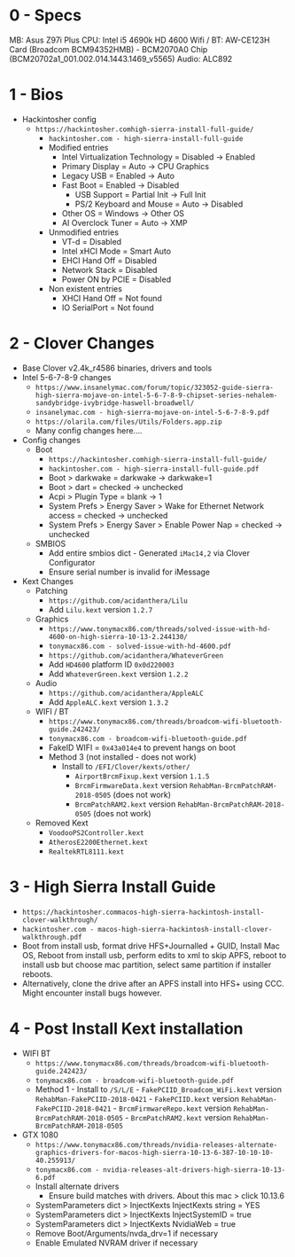 # 0 - Specs
MB: Asus Z97i Plus
CPU: Intel i5 4690k HD 4600
Wifi / BT: AW-CE123H Card (Broadcom BCM94352HMB) - BCM2070A0 Chip (BCM20702a1_001.002.014.1443.1469_v5565)
Audio: ALC892

# 1 - Bios
- Hackintosher config
  - `https://hackintosher.comhigh-sierra-install-full-guide/`
	- `hackintosher.com - high-sierra-install-full-guide`
	- Modified entries
		- Intel Virtualization Technology = Disabled -> Enabled
		- Primary Display = Auto -> CPU Graphics
		- Legacy USB = Enabled -> Auto
		- Fast Boot = Enabled -> Disabled
			- USB Support = Partial Init -> Full Init
			- PS/2 Keyboard and Mouse = Auto -> Disabled
		- Other OS = Windows -> Other OS
		- AI Overclock Tuner = Auto -> XMP
	- Unmodified entries
		- VT-d = Disabled
		- Intel xHCI Mode = Smart Auto
		- EHCI Hand Off = Disabled
		- Network Stack = Disabled
		- Power ON by PCIE = Disabled
	- Non existent entries
		- XHCI Hand Off = Not found
		- IO SerialPort = Not found

# 2 - Clover Changes
- Base Clover v2.4k_r4586 binaries, drivers and tools
- Intel 5-6-7-8-9 changes
	- `https://www.insanelymac.com/forum/topic/323052-guide-sierra-high-sierra-mojave-on-intel-5-6-7-8-9-chipset-series-nehalem-sandybridge-ivybridge-haswell-broadwell/`
	- `insanelymac.com - high-sierra-mojave-on-intel-5-6-7-8-9.pdf`
	- `https://olarila.com/files/Utils/Folders.app.zip`
	- Many config changes here....
- Config changes
	- Boot
		- `https://hackintosher.comhigh-sierra-install-full-guide/`
		- `hackintosher.com - high-sierra-install-full-guide.pdf`
		- Boot > darkwake = darkwake -> darkwake=1
		- Boot > dart = checked -> unchecked
		- Acpi > Plugin Type = blank -> 1
		- System Prefs > Energy Saver > Wake for Ethernet Network access = checked -> unchecked
		- System Prefs > Energy Saver > Enable Power Nap = checked -> unchecked
	- SMBIOS
		- Add entire smbios dict - Generated `iMac14,2` via Clover Configurator
		- Ensure serial number is invalid for iMessage
- Kext Changes
	- Patching
		- `https://github.com/acidanthera/Lilu`
		- Add `Lilu.kext` version `1.2.7`
	- Graphics
		- `https://www.tonymacx86.com/threads/solved-issue-with-hd-4600-on-high-sierra-10-13-2.244130/`
		- `tonymacx86.com - solved-issue-with-hd-4600.pdf`
		- `https://github.com/acidanthera/WhateverGreen`
		- Add `HD4600` platform ID `0x0d220003`
		- Add `WhateverGreen.kext` version `1.2.2`
	- Audio
		- `https://github.com/acidanthera/AppleALC`
		- Add `AppleALC.kext` version `1.3.2`
	- WIFI / BT
		- `https://www.tonymacx86.com/threads/broadcom-wifi-bluetooth-guide.242423/`
		- `tonymacx86.com - broadcom-wifi-bluetooth-guide.pdf`
		- FakeID WIFI = `0x43a014e4` to prevent hangs on boot
		- Method 3 (not installed - does not work)
			- Install to `/EFI/Clover/kexts/other/`
				- `AirportBrcmFixup.kext` version `1.1.5`
				- `BrcmFirmwareData.kext` version `RehabMan-BrcmPatchRAM-2018-0505` (does not work)
				- `BrcmPatchRAM2.kext` version `RehabMan-BrcmPatchRAM-2018-0505` (does not work)
	- Removed Kext
		- `VoodooPS2Controller.kext`
		- `AtherosE2200Ethernet.kext`
		- `RealtekRTL8111.kext`

# 3 - High Sierra Install Guide
- `https://hackintosher.commacos-high-sierra-hackintosh-install-clover-walkthrough/`
- `hackintosher.com - macos-high-sierra-hackintosh-install-clover-walkthrough.pdf`
- Boot from install usb, format drive HFS+Journalled + GUID, Install Mac OS, Reboot from install usb, perform edits to xml to skip APFS, reboot to install usb but choose mac partition, select same partition if installer reboots.
- Alternatively, clone the drive after an APFS install into HFS+ using CCC. Might encounter install bugs however.

# 4 - Post Install Kext installation
- WIFI BT
	- `https://www.tonymacx86.com/threads/broadcom-wifi-bluetooth-guide.242423/`
	- `tonymacx86.com - broadcom-wifi-bluetooth-guide.pdf`
  - Method 1
		- Install to `/S/L/E`
			- `FakePCIID_Broadcom_WiFi.kext` version `RehabMan-FakePCIID-2018-0421`
			- `FakePCIID.kext` version `RehabMan-FakePCIID-2018-0421`
			- `BrcmFirmwareRepo.kext` version `RehabMan-BrcmPatchRAM-2018-0505`
			- `BrcmPatchRAM2.kext` version `RehabMan-BrcmPatchRAM-2018-0505`
- GTX 1080
	- `https://www.tonymacx86.com/threads/nvidia-releases-alternate-graphics-drivers-for-macos-high-sierra-10-13-6-387-10-10-10-40.255913/`
	- `tonymacx86.com - nvidia-releases-alt-drivers-high-sierra-10-13-6.pdf`
	- Install alternate drivers
		- Ensure build matches with drivers. About this mac > click 10.13.6
	- SystemParameters dict > InjectKexts InjectKexts string = YES
	- SystemParameters dict > InjectKexts InjectSystemID = true
	- SystemParameters dict > InjectKexts NvidiaWeb = true
	- Remove Boot/Arguments/nvda_drv=1 if necessary
	- Enable Emulated NVRAM driver if necessary